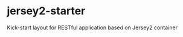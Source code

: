 jersey2-starter
===============

Kick-start layout for RESTful application based on Jersey2 container
